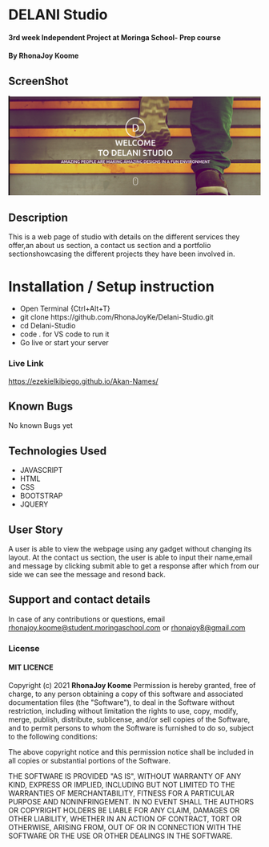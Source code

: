 # DELANI Studio
#### 3rd week Independent Project at Moringa School- Prep course
#### By **RhonaJoy Koome**

## ScreenShot
<img src="assets/delanisample.png">

## Description
This is a web page of  studio with details on the different services they offer,an about us section, a contact us section and a portfolio sectionshowcasing the different projects they have been involved in. 

# Installation / Setup instruction

<ul>
<li>Open Terminal {Ctrl+Alt+T}</li>
<li>git clone https://github.com/RhonaJoyKe/Delani-Studio.git</li>
<li>cd Delani-Studio</li>
<li>code . for VS code to run it</li>
<li>Go live or start your server</li>
</ul>

### Live Link

<a>https://ezekielkibiego.github.io/Akan-Names/</a>

## Known Bugs

No known Bugs yet

## Technologies Used

<ul>
<li>JAVASCRIPT</li>
<li>HTML</li>
<li>CSS</li>
<li>BOOTSTRAP</li>
<li> JQUERY</li>
</ul>

## User Story
A user is able to view the webpage using any gadget without changing its layout. At the contact us section, the user is able to input their name,email and message by clicking submit able to get a response after which from our side we can see the message and resond back. 


## Support and contact details
In case of any contributions or questions, email rhonajoy.koome@student.moringaschool.com or rhonajoy8@gmail.com

### License

 #### MIT LICENCE

Copyright (c) 2021 **RhonaJoy Koome**
Permission is hereby granted, free of charge, to any person obtaining a copy
of this software and associated documentation files (the "Software"), to deal
in the Software without restriction, including without limitation the rights
to use, copy, modify, merge, publish, distribute, sublicense, and/or sell
copies of the Software, and to permit persons to whom the Software is
furnished to do so, subject to the following conditions:

The above copyright notice and this permission notice shall be included in all
copies or substantial portions of the Software.

THE SOFTWARE IS PROVIDED "AS IS", WITHOUT WARRANTY OF ANY KIND, EXPRESS OR
IMPLIED, INCLUDING BUT NOT LIMITED TO THE WARRANTIES OF MERCHANTABILITY,
FITNESS FOR A PARTICULAR PURPOSE AND NONINFRINGEMENT. IN NO EVENT SHALL THE
AUTHORS OR COPYRIGHT HOLDERS BE LIABLE FOR ANY CLAIM, DAMAGES OR OTHER
LIABILITY, WHETHER IN AN ACTION OF CONTRACT, TORT OR OTHERWISE, ARISING FROM,
OUT OF OR IN CONNECTION WITH THE SOFTWARE OR THE USE OR OTHER DEALINGS IN THE
SOFTWARE.
  

